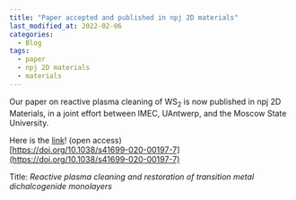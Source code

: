 ```yaml
---
title: "Paper accepted and published in npj 2D materials"
last_modified_at: 2022-02-06
categories:
  - Blog
tags:
  - paper
  - npj 2D materials
  - materials
---
```


Our paper on reactive plasma cleaning of WS<sub>2</sub> is now published in npj 2D Materials, in a joint effort between IMEC, UAntwerp, and the Moscow State University.

Here is the [link](https://www.nature.com/articles/s41699-020-00197-7)! (open access)<br>
[https://doi.org/10.1038/s41699-020-00197-7](https://doi.org/10.1038/s41699-020-00197-7)

Title:
<em>Reactive plasma cleaning and restoration of transition metal dichalcogenide monolayers</em>
